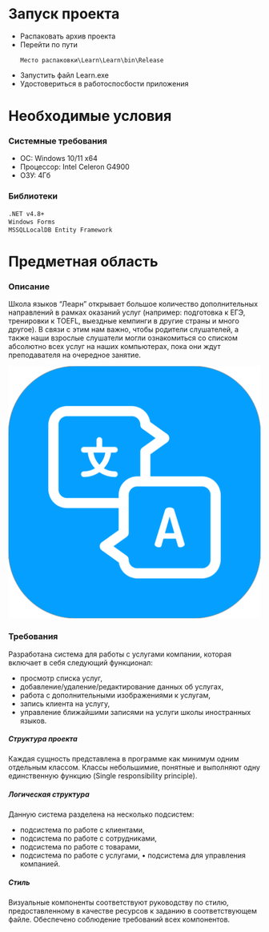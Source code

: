 # Запуск проекта
* Распаковать архив проекта
* Перейти по пути
	```
	Место распаковки\Learn\Learn\bin\Release	
	```
* Запустить файл Learn.exe
* Удостовериться в работоспосбости приложения

# Необходимые условия
### Системные требования
* ОС: Windows 10/11 x64
* Процессор: Intel Celeron G4900
* ОЗУ: 4Гб

### Библиотеки
```
.NET v4.8+
Windows Forms
MSSQLLocalDB Entity Framework
```

# Предметная область
### Описание
Школа языков “Леарн” открывает большое количество дополнительных направлений в рамках оказаний услуг (например: подготовка к ЕГЭ, тренировки к TOEFL, выездные кемпинги в другие страны и много другое). В связи с этим нам важно, чтобы родители слушателей, а также наши взрослые слушатели могли ознакомиться со списком абсолютно всех услуг на наших компьютерах, пока они ждут преподавателя на очередное занятие.  

![image](school_logo.png)

### Требования 
Разработана система для работы с услугами компании, которая включает в себя следующий функционал: 
* просмотр списка услуг, 
* добавление/удаление/редактирование данных об услугах, 
* работа с дополнительными изображениями к услугам, 
* запись клиента на услугу, 
* управление ближайшими записями на услуги школы иностранных языков. 

##### Структура проекта 
Каждая сущность представлена в программе как минимум одним отдельным классом. Классы небольшимие, понятные и выполняют одну единственную функцию (Single responsibility principle). 

##### Логическая структура
Данную система разделена на несколько подсистем: 
* подсистема по работе с клиентами, 
* подсистема по работе с сотрудниками, 
* подсистема по работе с товарами, 
* подсистема по работе с услугами, • подсистема для управления компанией. 

##### Стиль
Визуальные компоненты соответствуют руководству по стилю, предоставленному в качестве ресурсов к заданию в соответствующем файле. Обеспечено соблюдение требований всех компонентов.